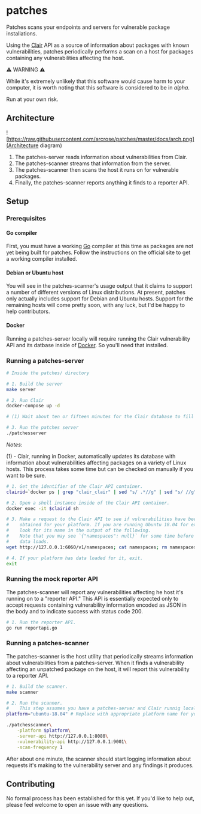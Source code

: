 # patches

Patches scans your endpoints and servers for vulnerable package installations.

Using the [Clair](https://coreos.com/clair/docs/latest/) API as a source of
information about packages with known vulnerabilities, patches periodically
performs a scan on a host for packages containing any vulnerabilities affecting
the host.


⚠️  WARNING ⚠️

While it's extremely unlikely that this software would cause harm to your
computer, it is worth noting that this software is considered to be in _alpha_.

Run at your own risk.

## Architecture

![https://raw.githubusercontent.com/arcrose/patches/master/docs/arch.png](Architecture diagram)

1. The patches-server reads information about vulnerabilities from Clair.
2. The patches-scanner streams that information from the server.
3. The patches-scanner then scans the host it runs on for vulnerable packages.
4. Finally, the patches-scanner reports anything it finds to a reporter API.

## Setup

### Prerequisites

#### Go compiler

First, you must have a working [Go](https://golang.org/) compiler at this time
as packages are not yet being built for patches.  Follow the instructions on
the official site to get a working compiler installed.

#### Debian or Ubuntu host

You will see in the patches-scanner's usage output that it claims to support a
number of different versions of Linux distributions.  At present, patches only
actually includes support for Debian and Ubuntu hosts.  Support for the
remaining hosts will come pretty soon, with any luck, but I'd be happy to help
contributors.

#### Docker

Running a patches-server locally will require running the Clair vulnerability
API and its datbase inside of [Docker](https://www.docker.com/). So you'll
need that installed.

### Running a patches-server

```bash
# Inside the patches/ directory

# 1. Build the server
make server

# 2. Run Clair
docker-compose up -d

# (1) Wait about ten or fifteen minutes for the Clair database to fill up.

# 3. Run the patches server
./patchesserver
```

_Notes:_

(1) - Clair, running in Docker, automatically updates its database with
information about vulnerabilities affecting packages on a variety of
Linux hosts.  This process takes some time but can be checked on manually if
you want to be sure.

```bash
# 1. Get the identifier of the Clair API container.
clairid=`docker ps | grep "clair_clair" | sed "s/ .*//g" | sed "s/ //g"`

# 2. Open a shell instance inside of the Clair API container.
docker exec -it $clairid sh

# 3. Make a request to the Clair API to see if vulnerabilities have been
#    obtained for your platform. If you are running Ubuntu 18.04 for example,
#    look for its name in the output of the following.
#    Note that you may see `{"namespaces": null}` for some time before any
#    data loads.
wget http://127.0.0.1:6060/v1/namespaces; cat namespaces; rm namespaces

# 4. If your platform has data loaded for it, exit.
exit
```

### Running the mock reporter API

The patches-scanner will report any vulnerabilities affecting he host it's
running on to a "reporter API." This API is essentially expected only to
accept requests containing vulnerability information encoded as JSON in the
body and to indicate success with status code 200.

```bash
# 1. Run the reporter API.
go run reportapi.go
```

### Running a patches-scanner

The patches-scanner is the host utility that periodically streams information
about vulnerabilities from a patches-server.  When it finds a vulnerability
affecting an unpatched package on the host, it will report this vulnerability
to a reporter API.

```bash
# 1. Build the scanner.
make scanner

# 2. Run the scanner.
#    This step assumes you have a patches-server and Clair runnig locally.
platform="ubuntu-18.04" # Replace with appropriate platform name for you

./patchesscanner\
	-platform $platform\
	-server-api http://127.0.0.1:8080\
	-vulnerability-api http://127.0.0.1:9001\
	-scan-frequency 1
```

After about one minute, the scanner should start logging information about
requests it's making to the vulnerability server and any findings it produces.

## Contributing

No formal process has been established for this yet.
If you'd like to help out, please feel welcome to open an issue with any
questions.
